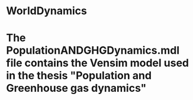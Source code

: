 # WorldDynamics
# The PopulationANDGHGDynamics.mdl file contains the Vensim model used in the thesis "Population and Greenhouse gas dynamics"
